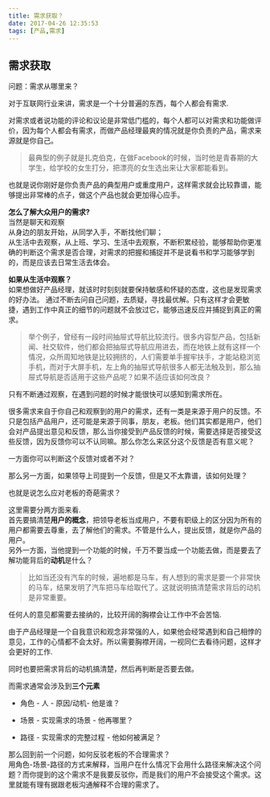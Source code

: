 ```yaml
---
title: 需求获取？
date: 2017-04-26 12:35:53
tags: [产品,需求]
---
```


## 需求获取 ##
问题：需求从哪里来？  
<!-- more -->
对于互联网行业来讲，需求是一个十分普遍的东西，每个人都会有需求.  

对需求或者说功能的评论和议论是非常低门槛的，每个人都可以对需求和功能做评价，因为每个人都会有需求，而做产品经理最爽的情况就是你负责的产品，需求来源就是你自己。  

>最典型的例子就是扎克伯克，在做Facebook的时候，当时他是青春期的大学生，给学校的女生打分，把漂亮的女生选出来让大家都能看到。
  
也就是说你刚好是你负责产品的典型用户或重度用户，这样需求就会比较靠谱，能够提出非常棒的点子，做这个产品也就会更加得心应手。  


**怎么了解大众用户的需求?**  
当然是聊天和观察  
从身边的朋友开始，从同学入手，不断找他们聊；  
从生活中去观察，从上班、学习、生活中去观察，不断积累经验，能够帮助你更准确的判断这个需求是否合理，对需求的把握和捕捉并不是说看书和学习能够学到的，而是应该去日常生活去体会。  


**如果从生活中观察？**  
如果想做好产品经理，就该时时刻刻就要保持敏感和怀疑的态度，这也是发现需求的好办法。
通过不断去问自己问题，去质疑，寻找最优解。只有这样才会更敏捷，遇到工作中真正的细节的问题就不会放过它，能够迅速反应并捕捉到真正的需求。  

>举个例子，曾经有一段时间抽屉式导航比较流行。很多内容型产品，包括新闻、社交软件，他们都会把抽屉式导航应用进去，而在地铁上就有这样一个情况，众所周知地铁是比较拥挤的，人们需要单手握牢扶手，才能站稳浏览手机，而对于大屏手机，左上角的抽屉式导航很多人都无法触及到，那么抽屉式导航是否适用于这些产品呢？如果不适应该如何改良？

只有不断通过观察，在遇到问题的时候才能很快可以感知到需求所在。  

很多需求来自于你自己和观察到的用户的需求，还有一类是来源于用户的反馈。不只是包括产品用户，还可能是来源于同事，朋友，老板。他们其实都是用户，他们会对产品提出意见和反馈，那么当你接受到产品反馈的时候，需要选择是否接受这些反馈，因为反馈你可以不认同嘛。那么你怎么来区分这个反馈是否有意义呢？  


一方面你可以判断这个反馈对或者不对？  

那么另一方面，如果领导上司提到一个反馈，但是又不太靠谱，该如何处理？  
  
也就是说怎么应对老板的奇葩需求？  

这里需要分两方面来看.  
首先要搞清楚**用户的概念**，把领导老板当成用户，不要有职级上的区分因为所有的用户都需要去尊重，去了解他们的需求。不管是什么人，提出反馈，就是你产品的用户。  
另外一方面，当他提到一个功能的时候，千万不要当成一个功能去做，而是要去了解功能背后的**动机**是什么？  

>比如当还没有汽车的时候，遍地都是马车，有人想到的需求是要一个非常快的马车，结果发明了汽车把马车给取代了。这就说明搞清楚需求背后的动机是非常重要。

任何人的意见都需要去接纳的，比较开阔的胸襟会让工作中不会苦恼.  

由于产品经理是一个自我意识和观念非常强的人，如果他会经常遇到和自己相悖的意见，工作的心情都不会太好。所以需要胸襟开阔，一视同仁去看待问题，这样才会更好的工作.  

同时也要把需求背后的动机搞清楚，然后再判断是否要去做。

而需求通常会涉及到**三个元素**

- 角色 - 人 - 原因/动机- 他是谁？ 

- 场景 -  实现需求的场景 - 他再哪里？

- 路径 -  实现需求的完整过程 - 他如何被满足？

那么回到前一个问题，如何反驳老板的不合理需求？   
用角色-场景-路径的方式来解释，当用户在什么情况下会用什么路径来解决这个问题？而你提到的这个需求不是我要反驳你，而是我们的用户不会接受这个需求。这里就能有理有据跟老板沟通解释不合理的需求了。



